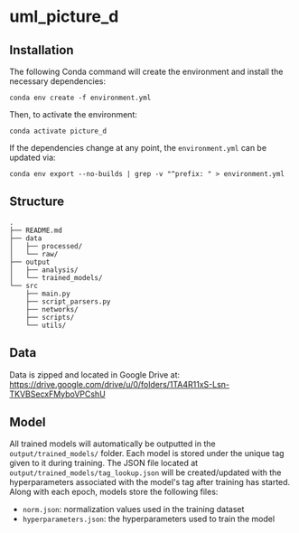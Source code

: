 # uml_picture_d

## Installation

The following Conda command will create the environment and install the necessary dependencies:

    conda env create -f environment.yml 

Then, to activate the environment:

    conda activate picture_d

If the dependencies change at any point, the `environment.yml` can be updated via:

    conda env export --no-builds | grep -v "^prefix: " > environment.yml

## Structure

    .
    ├── README.md
    ├── data
    │   ├── processed/
    │   └── raw/
    ├── output
    │   ├── analysis/
    │   └── trained_models/
    └── src
        ├── main.py
        ├── script_parsers.py
        ├── networks/
        ├── scripts/
        └── utils/

## Data

Data is zipped and located in Google Drive at:
https://drive.google.com/drive/u/0/folders/1TA4R11xS-Lsn-TKVBSecxFMyboVPCshU

## Model

All trained models will automatically be outputted in the `output/trained_models/` folder.
Each model is stored under the unique tag given to it during training.
The JSON file located at `output/trained_models/tag_lookup.json` will be created/updated with the hyperparameters associated with the model's tag after training has started.
Along with each epoch, models store the following files:

- `norm.json`: normalization values used in the training dataset
- `hyperparameters.json`: the hyperparameters used to train the model
